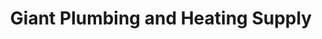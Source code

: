 ---
title: "Giant Plumbing and Heating Supply"
url: /hazel-park/giant-plumbing-and-heating-supply/
shop: trade
---
